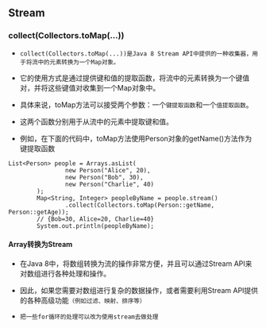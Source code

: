 ## Stream


### collect(Collectors.toMap(...))
* `collect(Collectors.toMap(...))是Java 8 Stream API中提供的一种收集器，用于将流中的元素转换为一个Map对象。`
* 它的使用方式是通过提供键和值的提取函数，将流中的元素转换为一个键值对，并将这些键值对收集到一个Map对象中。

* 具体来说，toMap方法可以接受两个参数：一个`键提取函数`和一个`值提取函数`。
* 这两个函数分别用于从流中的元素中提取键和值。
* 例如，在下面的代码中，toMap方法使用Person对象的getName()方法作为键提取函数
```text
List<Person> people = Arrays.asList(
                new Person("Alice", 20),
                new Person("Bob", 30),
                new Person("Charlie", 40)
        );
        Map<String, Integer> peopleByName = people.stream()
                .collect(Collectors.toMap(Person::getName, Person::getAge));
        // {Bob=30, Alice=20, Charlie=40}
        System.out.println(peopleByName);
```

#### Array转换为Stream
* 在Java 8中，将数组转换为流的操作非常方便，并且可以通过Stream API来对数组进行各种处理和操作。
* 因此，如果您需要对数组进行复杂的数据操作，或者需要利用Stream API提供的各种高级功能`（例如过滤、映射、排序等）`

* `把一些for循环的处理可以改为使用stream去做处理`





